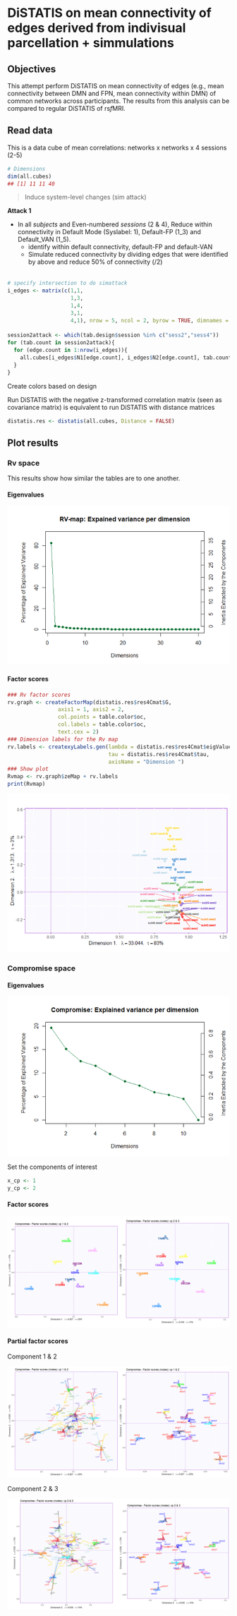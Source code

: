 DiSTATIS on mean connectivity of edges derived from indivisual
parcellation + simmulations
================

## Objectives

This attempt perform DiSTATIS on mean connectivity of edges (e.g., mean
connectivity between DMN and FPN, mean connectivity within DMN) of
common networks across participants. The results from this analysis can
be compared to regular DiSTATIS of rs*f*MRI.

## Read data

This is a data cube of mean correlations: networks x networks x 4
sessions (2-5)

``` r
# Dimensions
dim(all.cubes)
## [1] 11 11 40
```

> Induce system-level changes (sim attack)

**Attack 1**

  - In all *subjects* and Even-numbered *sessions* (2 & 4), Reduce
    within connectivity in Default Mode (Syslabel: 1), Default-FP (1\_3)
    and Default\_VAN (1\_5).
      - identify within default connectivity, default-FP and default-VAN
      - Simulate reduced connectivity by dividing edges that were
        identified by above and reduce 50% of connectivity (/2)

<!-- end list -->

``` r

# specify intersection to do simattack
i_edges <- matrix(c(1,1,
                    1,3,
                    1,4,
                    3,1,
                    4,1), nrow = 5, ncol = 2, byrow = TRUE, dimnames = list(c(1:5), c("N1","N2"))) %>% data.frame

session2attack <- which(tab.design$session %in% c("sess2","sess4"))
for (tab.count in session2attack){
  for (edge.count in 1:nrow(i_edges)){
    all.cubes[i_edges$N1[edge.count], i_edges$N2[edge.count], tab.count] <- all.cubes[i_edges$N1[edge.count], i_edges$N2[edge.count], tab.count]/2
  }
}
```

Create colors based on design

Run DiSTATIS with the negative z-transformed correlation matrix (seen as
covariance matrix) is equivalent to run DiSTATIS with distance matrices

``` r
distatis.res <- distatis(all.cubes, Distance = FALSE)
```

## Plot results

### Rv space

This results show how similar the tables are to one another.

#### Eigenvalues

![](simattack_IndivParcel_EdgeMeans_files/figure-gfm/Rv.scree-1.png)<!-- -->

#### Factor scores

``` r
### Rv factor scores
rv.graph <- createFactorMap(distatis.res$res4Cmat$G,
                axis1 = 1, axis2 = 2,
                col.points = table.color$oc,
                col.labels = table.color$oc,
                text.cex = 2)
### Dimension labels for the Rv map
rv.labels <- createxyLabels.gen(lambda = distatis.res$res4Cmat$eigValues,
                                tau = distatis.res$res4Cmat$tau,
                                axisName = "Dimension ")
### Show plot
Rvmap <- rv.graph$zeMap + rv.labels
print(Rvmap)
```

![](simattack_IndivParcel_EdgeMeans_files/figure-gfm/Rv.f-1.png)<!-- -->

### Compromise space

#### Eigenvalues

![](simattack_IndivParcel_EdgeMeans_files/figure-gfm/scree-1.png)<!-- -->

Set the components of interest

``` r
x_cp <- 1
y_cp <- 2
```

#### Factor scores

![](simattack_IndivParcel_EdgeMeans_files/figure-gfm/plot_fig_f-1.png)<!-- -->

#### Partial factor scores

Component 1 & 2

![](simattack_IndivParcel_EdgeMeans_files/figure-gfm/plot_fig_pF-1.png)<!-- -->

Component 2 & 3

![](simattack_IndivParcel_EdgeMeans_files/figure-gfm/plot_fig_pF_cp3-1.png)<!-- -->
